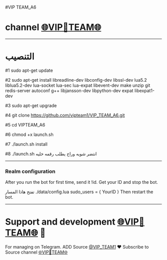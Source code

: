 #VIP TEAM_A6
# channel [🌐VIP🏅TEAM🌐](https://telegram.me/VIP_TEAM1)
* * *


# التنصيب
#1
sudo apt-get update

#2
sudo apt-get install libreadline-dev libconfig-dev libssl-dev lua5.2 liblua5.2-dev lua-socket lua-sec lua-expat libevent-dev make unzip git redis-server autoconf g++ libjansson-dev libpython-dev expat libexpat1-dev

#3
sudo apt-get upgrade

#4
git clone https://github.com/vipteam1/VIP_TEAM_A6.git

#5
cd VIPTEAM_A6

#6
chmod +x launch.sh

#7
./launch.sh install

#8
./launch.sh انتضر شويه وراح يطلب رقمه خليه
* * *

### Realm configuration

After you run the bot for first time, send it !id. Get your ID and stop the bot.

تفتح هاذا المسار ./data/config.lua 
  sudo_users = {
    YourID
  }
Then restart the bot.
* * *

# Support and development [🌐VIP🏅TEAM🌐](https://telegram.me/VIP_TEAM1) 🐾

For managing on Telegram.
ADD Source [@VIP_TEAM1](https://telegram.me/VIP_TEAM1) ❤️
Subscribe to Source channel [🌐VIP🏅TEAM🌐](https://telegram.me/VIP_TEAM1) 

